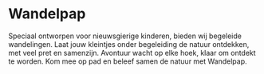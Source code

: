 # Wandelpap

Speciaal ontworpen voor nieuwsgierige kinderen, bieden wij begeleide wandelingen. Laat jouw kleintjes onder begeleiding de natuur ontdekken, met veel pret en samenzijn. Avontuur wacht op elke hoek, klaar om ontdekt te worden. Kom mee op pad en beleef samen de natuur met Wandelpap.
